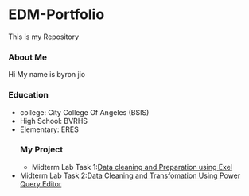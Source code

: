 # EDM-Portfolio
This is my Repository
### About Me
Hi My name is byron jio 
### Education
- college: City College Of Angeles (BSIS)
- High School: BVRHS
- Elementary: ERES
  ### My Project
  - Midterm Lab Task 1:[Data cleaning and Preparation using Exel](Midterm%20Lab%20Task%201/task1.md)
 - Midterm Lab Task 2:[Data Cleaning and Transfomation Using Power Query Editor](Midterm%20Lab%20Task%202/task1.md)
